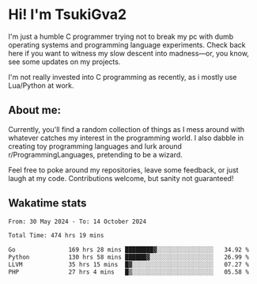 # Hi! I'm TsukiGva2

I'm just a humble C programmer trying not to break my pc with dumb operating systems and programming language experiments. Check back here if you want to witness my slow descent into madness—or, you know, see some updates on my projects.

I'm not really invested into C programming as recently, as i mostly use Lua/Python at work.

## About me:

Currently, you'll find a random collection of things as I mess around with whatever catches my interest in the programming world. I also dabble in creating toy programming languages and lurk around r/ProgrammingLanguages, pretending to be a wizard.

Feel free to poke around my repositories, leave some feedback, or just laugh at my code. Contributions welcome, but sanity not guaranteed!

## Wakatime stats
<!--START_SECTION:waka-->

```txt
From: 30 May 2024 - To: 14 October 2024

Total Time: 474 hrs 19 mins

Go               169 hrs 28 mins ████████▓░░░░░░░░░░░░░░░░   34.92 %
Python           130 hrs 58 mins ██████▓░░░░░░░░░░░░░░░░░░   26.99 %
LLVM             35 hrs 15 mins  █▓░░░░░░░░░░░░░░░░░░░░░░░   07.27 %
PHP              27 hrs 4 mins   █▒░░░░░░░░░░░░░░░░░░░░░░░   05.58 %
```

<!--END_SECTION:waka-->
